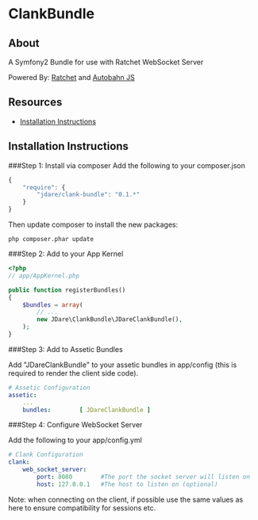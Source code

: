 ClankBundle
===========

About
--------------
A Symfony2 Bundle for use with Ratchet WebSocket Server

Powered By: [Ratchet](http://socketo.me) and [Autobahn JS](http://autobahn.ws/js)

Resources
--------------
* [Installation Instructions](#installation-instructions)

Installation Instructions
--------------

###Step 1: Install via composer
Add the following to your composer.json

```javascript
{
    "require": {
        "jdare/clank-bundle": "0.1.*"
    }
}
```

Then update composer to install the new packages:
```command
php composer.phar update
```

###Step 2: Add to your App Kernel

```php
<?php
// app/AppKernel.php

public function registerBundles()
{
    $bundles = array(
        // ...
        new JDare\ClankBundle\JDareClankBundle(),
    );
}
```

###Step 3: Add to Assetic Bundles

Add "JDareClankBundle" to your assetic bundles in app/config (this is required to render the client side code).

```yaml
# Assetic Configuration
assetic:
    ...
    bundles:        [ JDareClankBundle ]
```

###Step 4: Configure WebSocket Server

Add the following to your app/config.yml

```yaml
# Clank Configuration
clank:
    web_socket_server:
        port: 8080        #The port the socket server will listen on
        host: 127.0.0.1   #The host to listen on (optional)
```

Note: when connecting on the client, if possible use the same values as here to ensure compatibility for sessions etc.